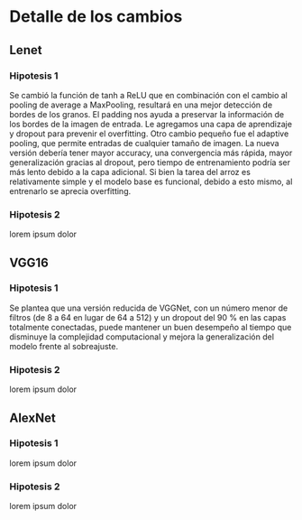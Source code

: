 # Detalle de los cambios

## Lenet
### Hipotesis 1
Se cambió la función de tanh a ReLU que en combinación con el cambio al pooling de average a MaxPooling, resultará en una mejor detección de bordes de los granos. El padding nos ayuda a preservar  la información de los bordes de la imagen de entrada. Le agregamos una capa de aprendizaje y dropout para prevenir el overfitting. Otro cambio pequeño fue el adaptive pooling, que permite entradas de cualquier tamaño de imagen. La nueva versión debería tener mayor accuracy, una convergencia más rápida, mayor generalización gracias al dropout, pero tiempo de entrenamiento podría ser más lento debido a la capa adicional. Si bien la tarea del arroz es relativamente simple y el modelo base es funcional, debido a esto mismo, al entrenarlo se aprecia overfitting.

### Hipotesis 2
lorem ipsum dolor

## VGG16

### Hipotesis 1
Se plantea que una versión reducida de VGGNet, con un número menor de filtros (de 8 a 64 en lugar de 64 a 512) y un dropout del 90 \% en las capas totalmente conectadas, puede mantener un buen desempeño al tiempo que disminuye la complejidad computacional y mejora la generalización del modelo frente al sobreajuste.

### Hipotesis 2
lorem ipsum dolor

## AlexNet

### Hipotesis 1
lorem ipsum dolor

### Hipotesis 2
lorem ipsum dolor
